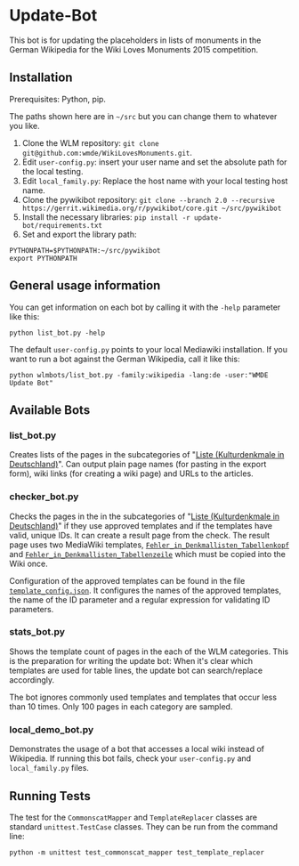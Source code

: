 # Update-Bot

This bot is for updating the placeholders in lists of monuments in the German Wikipedia for the Wiki Loves Monuments 2015 competition.

## Installation

Prerequisites: Python, pip.

The paths shown here are in `~/src` but you can change them to whatever you like.

1. Clone the WLM repository: `git clone git@github.com:wmde/WikiLovesMonuments.git`.
2. Edit `user-config.py`: insert your user name and set the absolute path for the local testing.
3. Edit `local_family.py`: Replace the host name with your local testing host name.
4. Clone the pywikibot repository:
   `git clone --branch 2.0 --recursive  https://gerrit.wikimedia.org/r/pywikibot/core.git ~/src/pywikibot`
5. Install the necessary libraries:
   `pip install -r update-bot/requirements.txt`
6. Set and export the library path:
```
PYTHONPATH=$PYTHONPATH:~/src/pywikibot
export PYTHONPATH
```

## General usage information

You can get information on each bot by calling it with the `-help` parameter like this:
```
python list_bot.py -help
```

The default `user-config.py` points to your local Mediawiki installation. If you want to run a bot against the German Wikipedia, call it like this:

```
python wlmbots/list_bot.py -family:wikipedia -lang:de -user:"WMDE Update Bot"
```

## Available Bots
### list_bot.py
Creates lists of the pages in the subcategories of "[Liste (Kulturdenkmale in Deutschland)][wlm_liste]". Can output plain page names (for pasting in the export form), wiki links (for creating a wiki page) and URLs to the articles.

### checker_bot.py
Checks the pages in the in the subcategories of "[Liste (Kulturdenkmale in Deutschland)][wlm_liste]" if they use approved templates and if the templates
have valid, unique IDs. It can create a result page from the check. The result
page uses two MediaWiki templates, [`Fehler_in_Denkmallisten_Tabellenkopf`](wiki_templates/Fehler_in_Denkmallisten_Tabellenkopf.txt) and [`Fehler_in_Denkmallisten_Tabellenzeile`](wiki_templates/Fehler_in_Denkmallisten_Tabellenzeile.txt) which must be copied into the Wiki once.

Configuration of the approved templates can be found in the file [`template_config.json`](template_config.json). It configures the names of the approved templates, the name of the ID parameter and a regular expression for validating ID parameters.

### stats_bot.py
Shows the template count of pages in the each of the WLM categories. This is the preparation for writing the update bot: When it's clear which templates are used for table lines, the update bot can search/replace accordingly.

The bot ignores commonly used templates and templates that occur less than 10 times. Only 100 pages in each category are sampled.


### local_demo_bot.py
Demonstrates the usage of a bot that accesses a local wiki instead of Wikipedia.
If running this bot fails, check your `user-config.py` and `local_family.py` files.


## Running Tests
The test for the `CommonscatMapper` and `TemplateReplacer` classes are standard `unittest.TestCase` classes. They can be run from the command line:

    python -m unittest test_commonscat_mapper test_template_replacer

[wlm_liste]: https://de.wikipedia.org/wiki/Kategorie:Liste_(Kulturdenkmale_in_Deutschland)
